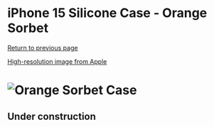 # iPhone 15 Silicone Case - Orange Sorbet

[Return to previous page](/iphone_15)

[High-resolution image from Apple](https://store.storeimages.cdn-apple.com/8756/as-images.apple.com/is//MT0W3?wid=4500&hei=4500&fmt=png)

# ![Orange Sorbet Case](/everyphone/MT0W3.png)

## Under construction
